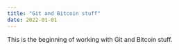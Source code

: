 ```yaml
---
title: "Git and Bitcoin stuff"
date: 2022-01-01
---
```

This is the beginning of working with Git and Bitcoin stuff.
